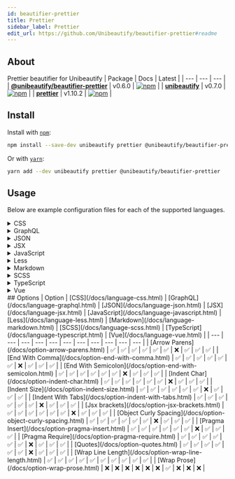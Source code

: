 ```yaml
---
id: beautifier-prettier
title: Prettier
sidebar_label: Prettier
edit_url: https://github.com/Unibeautify/beautifier-prettier#readme
---
```

## About
Prettier beautifier for Unibeautify
| Package | Docs | Latest |
| --- | --- | --- |
| **[@unibeautify/beautifier-prettier](https://www.npmjs.com/package/@unibeautify/beautifier-prettier)** | v0.6.0 | [![npm](https://img.shields.io/npm/v/@unibeautify/beautifier-prettier.svg)](https://www.npmjs.com/package/@unibeautify/beautifier-prettier) |
| **[unibeautify](https://www.npmjs.com/package/unibeautify)** | v0.7.0 | [![npm](https://img.shields.io/npm/v/unibeautify.svg)](https://www.npmjs.com/package/unibeautify) |
| **[prettier](https://www.npmjs.com/package/prettier)** | v1.10.2 | [![npm](https://img.shields.io/npm/v/prettier.svg)](https://www.npmjs.com/package/prettier) |
## Install
Install with [`npm`](https://www.npmjs.com/):
```bash
npm install --save-dev unibeautify prettier @unibeautify/beautifier-prettier
```
Or with [`yarn`](https://yarnpkg.com/):
```bash
yarn add --dev unibeautify prettier @unibeautify/beautifier-prettier
```
## Usage
Below are example configuration files for each of the supported languages.
<details><summary>CSS</summary>
A `.unibeautifyrc.json` file would look like the following:
```json
{
  "CSS": {
    "beautifiers": [
      "Prettier"
    ]
  }
}
```
</details>
<details><summary>GraphQL</summary>
A `.unibeautifyrc.json` file would look like the following:
```json
{
  "GraphQL": {
    "beautifiers": [
      "Prettier"
    ]
  }
}
```
</details>
<details><summary>JSON</summary>
A `.unibeautifyrc.json` file would look like the following:
```json
{
  "JSON": {
    "beautifiers": [
      "Prettier"
    ]
  }
}
```
</details>
<details><summary>JSX</summary>
A `.unibeautifyrc.json` file would look like the following:
```json
{
  "JSX": {
    "beautifiers": [
      "Prettier"
    ]
  }
}
```
</details>
<details><summary>JavaScript</summary>
A `.unibeautifyrc.json` file would look like the following:
```json
{
  "JavaScript": {
    "beautifiers": [
      "Prettier"
    ]
  }
}
```
</details>
<details><summary>Less</summary>
A `.unibeautifyrc.json` file would look like the following:
```json
{
  "Less": {
    "beautifiers": [
      "Prettier"
    ]
  }
}
```
</details>
<details><summary>Markdown</summary>
A `.unibeautifyrc.json` file would look like the following:
```json
{
  "Markdown": {
    "beautifiers": [
      "Prettier"
    ]
  }
}
```
</details>
<details><summary>SCSS</summary>
A `.unibeautifyrc.json` file would look like the following:
```json
{
  "SCSS": {
    "beautifiers": [
      "Prettier"
    ]
  }
}
```
</details>
<details><summary>TypeScript</summary>
A `.unibeautifyrc.json` file would look like the following:
```json
{
  "TypeScript": {
    "beautifiers": [
      "Prettier"
    ]
  }
}
```
</details>
<details><summary>Vue</summary>
A `.unibeautifyrc.json` file would look like the following:
```json
{
  "Vue": {
    "beautifiers": [
      "Prettier"
    ]
  }
}
```
</details>
## Options
| Option | [CSS](/docs/language-css.html) | [GraphQL](/docs/language-graphql.html) | [JSON](/docs/language-json.html) | [JSX](/docs/language-jsx.html) | [JavaScript](/docs/language-javascript.html) | [Less](/docs/language-less.html) | [Markdown](/docs/language-markdown.html) | [SCSS](/docs/language-scss.html) | [TypeScript](/docs/language-typescript.html) | [Vue](/docs/language-vue.html) |
| --- | --- | --- | --- | --- | --- | --- | --- | --- | --- | --- |
| [Arrow Parens](/docs/option-arrow-parens.html) | &#9989; | &#9989; | &#9989; | &#9989; | &#9989; | &#9989; | &#10060; | &#9989; | &#9989; | &#9989; |
| [End With Comma](/docs/option-end-with-comma.html) | &#9989; | &#9989; | &#9989; | &#9989; | &#9989; | &#9989; | &#10060; | &#9989; | &#9989; | &#9989; |
| [End With Semicolon](/docs/option-end-with-semicolon.html) | &#9989; | &#9989; | &#9989; | &#9989; | &#9989; | &#9989; | &#10060; | &#9989; | &#9989; | &#9989; |
| [Indent Char](/docs/option-indent-char.html) | &#9989; | &#9989; | &#9989; | &#9989; | &#9989; | &#9989; | &#10060; | &#9989; | &#9989; | &#9989; |
| [Indent Size](/docs/option-indent-size.html) | &#9989; | &#9989; | &#9989; | &#9989; | &#9989; | &#9989; | &#10060; | &#9989; | &#9989; | &#9989; |
| [Indent With Tabs](/docs/option-indent-with-tabs.html) | &#9989; | &#9989; | &#9989; | &#9989; | &#9989; | &#9989; | &#10060; | &#9989; | &#9989; | &#9989; |
| [Jsx brackets](/docs/option-jsx-brackets.html) | &#9989; | &#9989; | &#9989; | &#9989; | &#9989; | &#9989; | &#10060; | &#9989; | &#9989; | &#9989; |
| [Object Curly Spacing](/docs/option-object-curly-spacing.html) | &#9989; | &#9989; | &#9989; | &#9989; | &#9989; | &#9989; | &#10060; | &#9989; | &#9989; | &#9989; |
| [Pragma Insert](/docs/option-pragma-insert.html) | &#9989; | &#9989; | &#9989; | &#9989; | &#9989; | &#9989; | &#10060; | &#9989; | &#9989; | &#9989; |
| [Pragma Require](/docs/option-pragma-require.html) | &#9989; | &#9989; | &#9989; | &#9989; | &#9989; | &#9989; | &#10060; | &#9989; | &#9989; | &#9989; |
| [Quotes](/docs/option-quotes.html) | &#9989; | &#9989; | &#9989; | &#9989; | &#9989; | &#9989; | &#10060; | &#9989; | &#9989; | &#9989; |
| [Wrap Line Length](/docs/option-wrap-line-length.html) | &#9989; | &#9989; | &#9989; | &#9989; | &#9989; | &#9989; | &#9989; | &#9989; | &#9989; | &#9989; |
| [Wrap Prose](/docs/option-wrap-prose.html) | &#10060; | &#10060; | &#10060; | &#10060; | &#10060; | &#10060; | &#9989; | &#10060; | &#10060; | &#10060; |